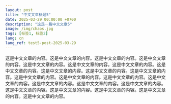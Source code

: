 ```yaml
---
layout: post
title: "中文文章标题5"
date: 2025-03-29 00:00:00 +0700
description: "这是一篇中文文章5"
image: /img/chaos.jpg
tags: [标签1, 标签2]
lang: cn
lang_ref: test5-post-2025-03-29
---
```


这是中文文章的内容。这是中文文章的内容。这是中文文章的内容。这是中文文章的内容。这是中文文章的内容。这是中文文章的内容。这是中文文章的内容。这是中文文章的内容。这是中文文章的内容。这是中文文章的内容。这是中文文章的内容。这是中文文章的内容。这是中文文章的内容。这是中文文章的内容。这是中文文章的内容。这是中文文章的内容。这是中文文章的内容。这是中文文章的内容。这是中文文章的内容。这是中文文章的内容。这是中文文章的内容。这是中文文章的内容。这是中文文章的内容。

<!-- 更多内容 -->
